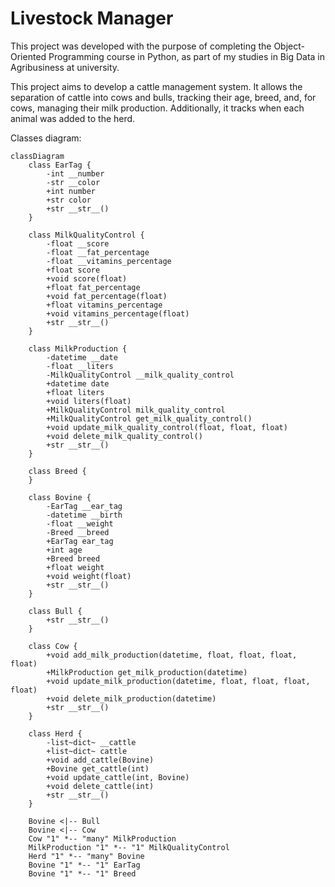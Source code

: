 # Livestock Manager
This project was developed with the purpose of completing the Object-Oriented Programming course in Python, as part of my studies in Big Data in Agribusiness at university.

This project aims to develop a cattle management system. It allows the separation of cattle into cows and bulls, tracking their age, breed, and, for cows, managing their milk production. Additionally, it tracks when each animal was added to the herd.

Classes diagram:
```mermaid
classDiagram
    class EarTag {
        -int __number
        -str __color
        +int number
        +str color
        +str __str__()
    }

    class MilkQualityControl {
        -float __score
        -float __fat_percentage
        -float __vitamins_percentage
        +float score
        +void score(float)
        +float fat_percentage
        +void fat_percentage(float)
        +float vitamins_percentage
        +void vitamins_percentage(float)
        +str __str__()
    }

    class MilkProduction {
        -datetime __date
        -float __liters
        -MilkQualityControl __milk_quality_control
        +datetime date
        +float liters
        +void liters(float)
        +MilkQualityControl milk_quality_control
        +MilkQualityControl get_milk_quality_control()
        +void update_milk_quality_control(float, float, float)
        +void delete_milk_quality_control()
        +str __str__()
    }

    class Breed {
    }

    class Bovine {
        -EarTag __ear_tag
        -datetime __birth
        -float __weight
        -Breed __breed
        +EarTag ear_tag
        +int age
        +Breed breed
        +float weight
        +void weight(float)
        +str __str__()
    }

    class Bull {
        +str __str__()
    }

    class Cow {
        +void add_milk_production(datetime, float, float, float, float)
        +MilkProduction get_milk_production(datetime)
        +void update_milk_production(datetime, float, float, float, float)
        +void delete_milk_production(datetime)
        +str __str__()
    }

    class Herd {
        -list~dict~ __cattle
        +list~dict~ cattle
        +void add_cattle(Bovine)
        +Bovine get_cattle(int)
        +void update_cattle(int, Bovine)
        +void delete_cattle(int)
        +str __str__()
    }

    Bovine <|-- Bull
    Bovine <|-- Cow
    Cow "1" *-- "many" MilkProduction
    MilkProduction "1" *-- "1" MilkQualityControl
    Herd "1" *-- "many" Bovine
    Bovine "1" *-- "1" EarTag
    Bovine "1" *-- "1" Breed